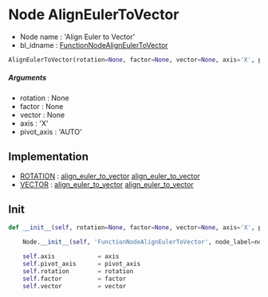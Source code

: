 # Node AlignEulerToVector

- Node name : 'Align Euler to Vector'
- bl_idname : [FunctionNodeAlignEulerToVector](https://docs.blender.org/api/current/bpy.types.FunctionNodeAlignEulerToVector.html)


``` python
AlignEulerToVector(rotation=None, factor=None, vector=None, axis='X', pivot_axis='AUTO', node_label=None, node_color=None)
```
##### Arguments

- rotation : None
- factor : None
- vector : None
- axis : 'X'
- pivot_axis : 'AUTO'

## Implementation

- [ROTATION](/docs/GeoNodes/socket_ROTATION.md) : [align_euler_to_vector](/docs/GeoNodes/socket_ROTATION.md#align_euler_to_vector) [align_euler_to_vector](/docs/GeoNodes/socket_ROTATION.md#align_euler_to_vector)
- [VECTOR](/docs/GeoNodes/socket_VECTOR.md) : [align_euler_to_vector](/docs/GeoNodes/socket_VECTOR.md#align_euler_to_vector) [align_euler_to_vector](/docs/GeoNodes/socket_VECTOR.md#align_euler_to_vector)

## Init

``` python
def __init__(self, rotation=None, factor=None, vector=None, axis='X', pivot_axis='AUTO', node_label=None, node_color=None):

    Node.__init__(self, 'FunctionNodeAlignEulerToVector', node_label=node_label, node_color=node_color)

    self.axis            = axis
    self.pivot_axis      = pivot_axis
    self.rotation        = rotation
    self.factor          = factor
    self.vector          = vector
```
